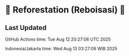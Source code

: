 
# 🌳 Reforestation (Reboisasi) 🌲

## Last Updated

GitHub Actions time: Tue Aug 12 20:27:08 UTC 2025

Indonesia/Jakarta time: Wed Aug 13 03:27:08 WIB 2025
